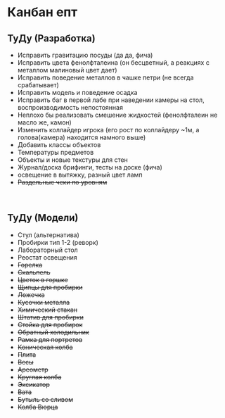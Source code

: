 # Канбан епт #
## ТуДу (Разработка) ##
* Исправить гравитацию посуды (да да, фича) 
* Исправить цвета фенолфталеина (он бесцветный, а реакциях с металлом малиновый цвет дает)
* Исправить поведение металлов в чашке петри (не всегда срабатывает)
* Исправить модель и поведение осадка
* Исправить баг в первой лабе при наведении камеры на стол, воспроизводимость непостоянная
* Неплохо бы реализовать смешение жидкостей (фенолфталеин не масло же, камон)
* Изменить коллайдер игрока (его рост по коллайдеру ~1м, а голова(камера) находится намного выше)
* Добавить классы объектов
* Температуры предметов
* Объекты и новые текстуры для стен
* Журнал/доска брифинги, тесты на доске (фича)
* освещение в вытяжку, разный цвет ламп
* ~~Раздельные чеки по уровням~~

<br>

## ТуДу (Модели) ##
* Стул (альтернатива)
* Пробирки тип 1-2 (реворк)
* Лабораторный стол
* Реостат освещения
* ~~Горелка~~
* ~~Скальпель~~
* ~~Цветок в горшке~~
* ~~Щипцы для пробирки~~
* ~~Ложечка~~
* ~~Кусочки металла~~
* ~~Химический стакан~~
* ~~Штатив для пробирки~~
* ~~Стойка для пробирок~~
* ~~Обратный холодильник~~
* ~~Рамка для портретов~~
* ~~Коническая колба~~
* ~~Плита~~
* ~~Весы~~
* ~~Ареометр~~
* ~~Круглая колба~~
* ~~Эксикатор~~
* ~~Вата~~
* ~~Бутыль со сливом~~
* ~~Колба Вюрца~~

